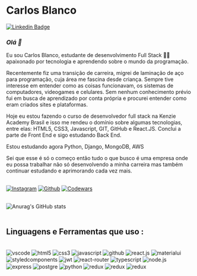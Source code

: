 # Carlos Blanco 
[![Linkedin Badge](https://img.shields.io/badge/-Carlos_Blanco-blue?style=flat-square&logo=Linkedin&logoColor=white&link=https://https://www.linkedin.com/in/carlos-blanco-599110213//)](https://www.linkedin.com/in/carlos-blanco-599110213//)


### <i> Olá 👋</i>
Eu sou Carlos Blanco, estudante de desenvolvimento Full Stack 👨‍💻 apaixonado por tecnologia e aprendendo sobre o mundo da programação. 

Recentemente fiz uma transição de carreira, migrei de laminação de aço para programação, cuja área me fascina desde criança. Sempre tive interesse em entender como as coisas funcionavam, os sistemas de computadores, videogames e celulares. Sem nenhum conhecimento prévio fui em busca de aprendizado por conta própria e procurei entender como eram criados sites e plataformas. 

Hoje eu estou fazendo o curso de desenvolvedor full stack na Kenzie Academy Brasil e isso me rendeu o domínio sobre algumas tecnologias, entre elas: HTML5, CSS3, Javascript, GIT, GitHub e React.JS. Conclui a parte de Front End e sigo estudando Back End.

Estou estudando agora Python, Django, MongoDB, AWS

Sei que esse é só o começo então tudo o que busco é uma empresa onde eu possa trabalhar não só desenvolvendo a minha carreira mas também continuar estudando e aprimorando cada vez mais.
</br>
</br>

[![Instagram](https://img.shields.io/badge/Instagram-E4405F?style=for-the-badge&logo=instagram&logoColor=white)](https://www.instagram.com/carlos_rblanco7/)
[![Github](https://img.shields.io/badge/GitHub-100000?style=for-the-badge&logo=github&logoColor=white)](https://github.com/CarlosRBF)
[![Codewars](https://img.shields.io/badge/Codewars-B1361E?style=for-the-badge&logo=Codewars&logoColor=white)](https://www.codewars.com/users/CarlosRBF)
</br>
</br>

![Anurag's GitHub stats](https://github-readme-stats.vercel.app/api?username=CarlosRBF&show_icons=true&theme=tokyonight)
</br>
</br>

## Linguagens e Ferramentas que uso :


<div style="display: inline_block"><br/>
    <img align="center" alt="vscode" src="https://img.shields.io/badge/Visual_Studio_Code-0078D4?style=for-the-badge&logo=visual%20studio%20code&logoColor=white"/>
    <img align="center" alt="html5" src="https://img.shields.io/badge/HTML5-E34F26?style=for-the-badge&logo=html5&logoColor=white"/>
    <img align="center" alt="css3" src="https://img.shields.io/badge/CSS3-1572B6?style=for-the-badge&logo=css3&logoColor=white"/>
    <img align="center" alt="javascript" src="https://img.shields.io/badge/JavaScript-323330?style=for-the-badge&logo=javascript&logoColor=F7DF1E"/>
    <img align="center" alt="github" src="https://img.shields.io/badge/GitHub-100000?style=for-the-badge&logo=github&logoColor=white"/>
    <img align="center" alt="react.js" src="https://img.shields.io/badge/React-20232A?style=for-the-badge&logo=react&logoColor=61DAFB"/>
    <img align="center" alt="materialui" src="https://img.shields.io/badge/Material--UI-0081CB?style=for-the-badge&logo=material-ui&logoColor=white"/>
    <img align="center" alt="styledcomponents" src="https://img.shields.io/badge/styled--components-DB7093?style=for-the-badge&logo=styled-components&logoColor=white"/>
    <img align="center" alt="jwt" src="https://img.shields.io/badge/json%20web%20token-323330?style=for-the-badge&logo=json-web-tokens&logoColor=pink"/>
    <img align="center" alt="react-router" src="https://img.shields.io/badge/React_Router-CA4245?style=for-the-badge&logo=react-router&logoColor=white"/>
    <img align="center" alt="typescript" src="https://img.shields.io/badge/TypeScript-007ACC?style=for-the-badge&logo=typescript&logoColor=white"/>
    <img align="center" alt="node.js" src="https://img.shields.io/badge/Node.js-43853D?style=for-the-badge&logo=node.js&logoColor=white"/>
    <img align="center" alt="express" src="https://img.shields.io/badge/Express.js-404D59?style=for-the-badge"/>
    <img align="center" alt="postgre" src="https://img.shields.io/badge/PostgreSQL-316192?style=for-the-badge&logo=postgresql&logoColor=white"/>
    <img align="center" alt="python" src="https://img.shields.io/badge/Python-14354C?style=for-the-badge&logo=python&logoColor=white"/>
    <img align="center" alt="redux" src="https://img.shields.io/badge/Django-154915?style=for-the-badge&logo=django&logoColor=white"/>
    <img align="center" alt="redux" src="https://img.shields.io/badge/MongoDB-f4f3f6?style=for-the-badge&logo=mongodb&logoColor=green"/>
    <img align="center" alt="redux" src="https://img.shields.io/badge/AWS-eca334?style=for-the-badge&logo=aws&logoColor=black"/>
</div>
